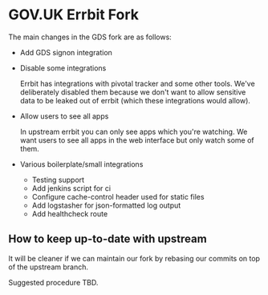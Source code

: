 # GOV.UK Errbit Fork

The main changes in the GDS fork are as follows:

* Add GDS signon integration

* Disable some integrations

  Errbit has integrations with pivotal tracker and some other tools. We've
  deliberately disabled them because we don't want to allow sensitive data
  to be leaked out of errbit (which these integrations would allow).

* Allow users to see all apps

  In upstream errbit you can only see apps which you're watching. We want
  users to see all apps in the web interface but only watch some of them.

* Various boilerplate/small integrations
  * Testing support
  * Add jenkins script for ci
  * Configure cache-control header used for static files
  * Add logstasher for json-formatted log output
  * Add healthcheck route

## How to keep up-to-date with upstream

It will be cleaner if we can maintain our fork by rebasing our commits on top
of the upstream branch.

Suggested procedure TBD.
